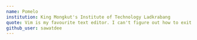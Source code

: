 ```yaml
---
name: Pomelo
institution: King Mongkut's Institute of Technology Ladkrabang
quote: Vim is my favourite text editor. I can't figure out how to exit.
github_user: sawatdee
---
```

